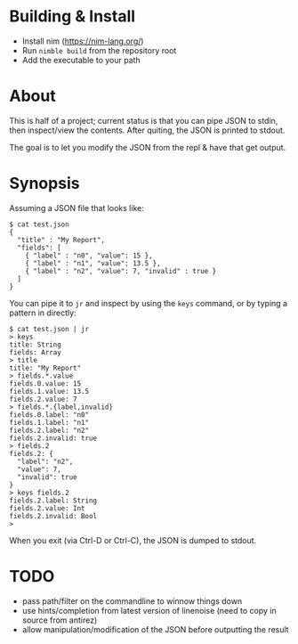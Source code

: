 # Building & Install

- Install nim (https://nim-lang.org/)
- Run `nimble build` from the repository root
- Add the executable to your path

# About

This is half of a project; current status is that you can pipe JSON to stdin,
then inspect/view the contents. After quiting, the JSON is printed to stdout.

The goal is to let you modify the JSON from the repl & have that get output.

# Synopsis

Assuming a JSON file that looks like:

    $ cat test.json
    {
      "title" : "My Report",
      "fields": [
        { "label" : "n0", "value": 15 },
        { "label" : "n1", "value": 13.5 },
        { "label" : "n2", "value": 7, "invalid" : true }
      ]
    }

You can pipe it to `jr` and inspect by using the `keys` command, or by typing
a pattern in directly:

    $ cat test.json | jr
    > keys
    title: String
    fields: Array
    > title
    title: "My Report"
    > fields.*.value
    fields.0.value: 15
    fields.1.value: 13.5
    fields.2.value: 7
    > fields.*.{label,invalid}
    fields.0.label: "n0"
    fields.1.label: "n1"
    fields.2.label: "n2"
    fields.2.invalid: true
    > fields.2
    fields.2: {
      "label": "n2",
      "value": 7,
      "invalid": true
    }
    > keys fields.2
    fields.2.label: String
    fields.2.value: Int
    fields.2.invalid: Bool
    >

When you exit (via Ctrl-D or Ctrl-C), the JSON is dumped to stdout.

# TODO

- pass path/filter on the commandline to winnow things down
- use hints/completion from latest version of linenoise (need to copy in source
  from antirez)
- allow manipulation/modification of the JSON before outputting the result

